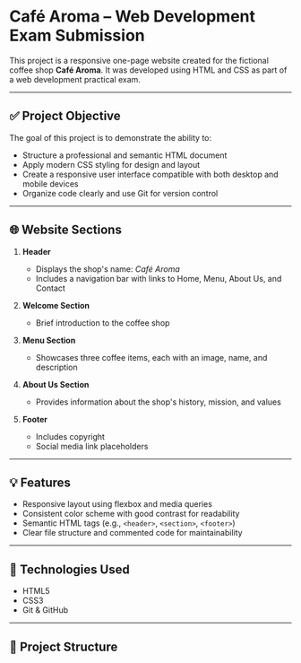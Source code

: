 # Café Aroma – Web Development Exam Submission

This project is a responsive one-page website created for the fictional coffee shop **Café Aroma**. It was developed using HTML and CSS as part of a web development practical exam.

---

## ✅ Project Objective

The goal of this project is to demonstrate the ability to:

- Structure a professional and semantic HTML document
- Apply modern CSS styling for design and layout
- Create a responsive user interface compatible with both desktop and mobile devices
- Organize code clearly and use Git for version control

---

## 🌐 Website Sections

1. **Header**  
   - Displays the shop's name: *Café Aroma*  
   - Includes a navigation bar with links to Home, Menu, About Us, and Contact

2. **Welcome Section**  
   - Brief introduction to the coffee shop

3. **Menu Section**  
   - Showcases three coffee items, each with an image, name, and description

4. **About Us Section**  
   - Provides information about the shop's history, mission, and values

5. **Footer**  
   - Includes copyright
   - Social media link placeholders

---

## 💡 Features

- Responsive layout using flexbox and media queries
- Consistent color scheme with good contrast for readability
- Semantic HTML tags (e.g., `<header>`, `<section>`, `<footer>`)
- Clear file structure and commented code for maintainability

---

## 🧪 Technologies Used

- HTML5
- CSS3
- Git & GitHub

---

## 📁 Project Structure
